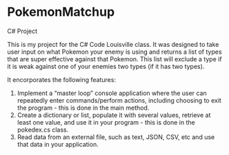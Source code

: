 # PokemonMatchup
C# Project

This is my project for the C# Code Louisville class. It was designed to take user input on what Pokemon your enemy is using and returns a list of types that are super effective against that Pokemon. This list will exclude a type if it is weak against one of your enemies two types (if it has two types).

It encorporates the following features:

  1) Implement a “master loop” console application where the user can repeatedly enter commands/perform actions, including choosing to exit the program - this is done in the main method.
  2) Create a dictionary or list, populate it with several values, retrieve at least one value, and use it in your program - this is done in the pokedex.cs class.
  3) Read data from an external file, such as text, JSON, CSV, etc and use that data in your application.
